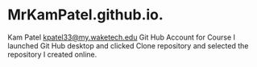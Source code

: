 # MrKamPatel.github.io.
Kam Patel
kpatel33@my.waketech.edu
Git Hub Account for Course
I launched Git Hub desktop and clicked Clone repository and selected the repository I created online.